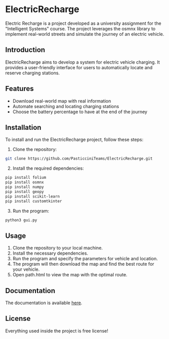 # ElectricRecharge

Electric Recharge is a project developed as a university assignment for the "Intelligent Systems" course. The project leverages the osmnx library to implement real-world streets and simulate the journey of an electric vehicle.

## Introduction

ElectricRecharge aims to develop a system for electric vehicle charging. It provides a user-friendly interface for users to automatically locate and reserve charging stations.

## Features

- Download real-world map with real information
- Automate searching and locating charging stations
- Choose the battery percentage to have at the end of the journey

## Installation

To install and run the ElectricRecharge project, follow these steps:

1. Clone the repository: 

```bash
git clone https://github.com/PasticciniTeams/ElectricRecharge.git
```

2. Install the required dependencies: 

```bash
pip install folium
pip install osmnx
pip install numpy
pip install geopy
pip install scikit-learn
pip install customtkinter
```

3. Run the program: 

```bash
python3 gui.py
```

## Usage

1. Clone the repository to your local machine.
2. Install the necessary dependencies.
3. Run the program and specify the parameters for vehicle and location.
4. The program will then download the map and find the best route for your vehicle.
5. Open path.html to view the map with the optimal route.

## Documentation
The documentation is available [here](https://raw.githack.com/ElectricRecharge/master/docs/_build/html/index.html/master/docs/_build/html/index.html).

## License

Everything used inside the project is free license!
